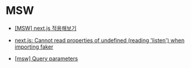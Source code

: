 # MSW

- [[MSW] next.js 적용해보기](https://velog.io/@sssssssssy/React-library-MSW)

- [next.js: Cannot read properties of undefined (reading 'listen') when importing faker](https://github.com/mswjs/msw/issues/1227)

- [[msw] Query parameters](https://mswjs.io/docs/recipes/query-parameters)
